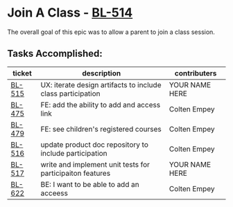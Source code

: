 Join A Class - [BL-514](https://bloomtechlabs.atlassian.net/browse/BL-514)
=============================
The overall goal of this epic was to allow a parent to join a class session.


Tasks Accomplished:
-------------------

| ticket | description | contributers |
|-------|-------------|--------------|
|[BL-515](https://bloomtechlabs.atlassian.net/browse/BL-515)|UX: iterate design artifacts to include class participation|YOUR NAME HERE|
|[BL-475](https://bloomtechlabs.atlassian.net/browse/BL-475)|FE: add the ability to add and access link|Colten Empey|
|[BL-479](https://bloomtechlabs.atlassian.net/browse/BL-479)|FE: see children's registered courses|Colten Empey|
|[BL-516](https://bloomtechlabs.atlassian.net/browse/BL-516)|update product doc repository to include participation|Colten Empey|
|[BL-517](https://bloomtechlabs.atlassian.net/browse/BL-517)| write and implement unit tests for participaiton features|YOUR NAME HERE|
|[BL-622](https://bloomtechlabs.atlassian.net/browse/BL-622)|BE: I want to be able to add an acceess |Colten Empey|
    
